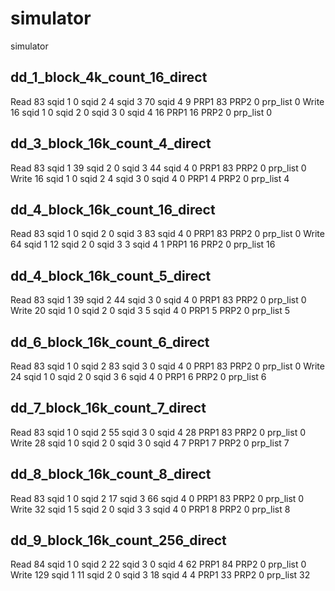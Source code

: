 simulator
=========

simulator

dd_1_block_4k_count_16_direct
----------------------------------
Read 83
	sqid 1 0
	sqid 2 4
	sqid 3 70
	sqid 4 9
	PRP1 83
	PRP2 0
	prp_list 0
Write 16
	sqid 1 0
	sqid 2 0
	sqid 3 0
	sqid 4 16
	PRP1 16
	PRP2 0
	prp_list 0

dd_3_block_16k_count_4_direct
----------------------------------
Read 83
	sqid 1 39
	sqid 2 0
	sqid 3 44
	sqid 4 0
	PRP1 83
	PRP2 0
	prp_list 0
Write 16
	sqid 1 0
	sqid 2 4
	sqid 3 0
	sqid 4 0
	PRP1 4
	PRP2 0
	prp_list 4

dd_4_block_16k_count_16_direct
----------------------------------
Read 83
	sqid 1 0
	sqid 2 0
	sqid 3 83
	sqid 4 0
	PRP1 83
	PRP2 0
	prp_list 0
Write 64
	sqid 1 12
	sqid 2 0
	sqid 3 3
	sqid 4 1
	PRP1 16
	PRP2 0
	prp_list 16

dd_4_block_16k_count_5_direct
----------------------------------
Read 83
	sqid 1 39
	sqid 2 44
	sqid 3 0
	sqid 4 0
	PRP1 83
	PRP2 0
	prp_list 0
Write 20
	sqid 1 0
	sqid 2 0
	sqid 3 5
	sqid 4 0
	PRP1 5
	PRP2 0
	prp_list 5

dd_6_block_16k_count_6_direct
----------------------------------
Read 83
	sqid 1 0
	sqid 2 83
	sqid 3 0
	sqid 4 0
	PRP1 83
	PRP2 0
	prp_list 0
Write 24
	sqid 1 0
	sqid 2 0
	sqid 3 6
	sqid 4 0
	PRP1 6
	PRP2 0
	prp_list 6

dd_7_block_16k_count_7_direct
----------------------------------
Read 83
	sqid 1 0
	sqid 2 55
	sqid 3 0
	sqid 4 28
	PRP1 83
	PRP2 0
	prp_list 0
Write 28
	sqid 1 0
	sqid 2 0
	sqid 3 0
	sqid 4 7
	PRP1 7
	PRP2 0
	prp_list 7

dd_8_block_16k_count_8_direct
----------------------------------
Read 83
	sqid 1 0
	sqid 2 17
	sqid 3 66
	sqid 4 0
	PRP1 83
	PRP2 0
	prp_list 0
Write 32
	sqid 1 5
	sqid 2 0
	sqid 3 3
	sqid 4 0
	PRP1 8
	PRP2 0
	prp_list 8

dd_9_block_16k_count_256_direct
----------------------------------
Read 84
	sqid 1 0
	sqid 2 22
	sqid 3 0
	sqid 4 62
	PRP1 84
	PRP2 0
	prp_list 0
Write 129
	sqid 1 11
	sqid 2 0
	sqid 3 18
	sqid 4 4
	PRP1 33
	PRP2 0
	prp_list 32

